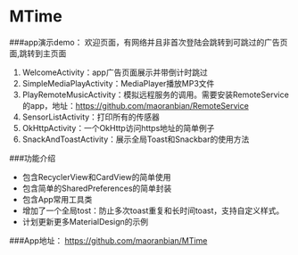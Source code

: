 # MTime

###app演示demo：
欢迎页面，有网络并且非首次登陆会跳转到可跳过的广告页面,跳转到主页面

1. WelcomeActivity：app广告页面展示并带倒计时跳过
2. SimpleMediaPlayActivity：MediaPlayer播放MP3文件
3. PlayRemoteMusicActivity：模拟远程服务的调用。需要安装RemoteService的app，地址：https://github.com/maoranbian/RemoteService
4. SensorListActivity：打印所有的传感器
5. OkHttpActivity：一个OkHttp访问https地址的简单例子
6. SnackAndToastActivity：展示全局Toast和Snackbar的使用方法 

###功能介绍
* 包含RecyclerView和CardView的简单使用
* 包含简单的SharedPreferences的简单封装
* 包含App常用工具类
* 增加了一个全局tost：防止多次toast重复和长时间toast，支持自定义样式。
* 计划更新更多MaterialDesign的示例

###App地址：
 https://github.com/maoranbian/MTime

 

